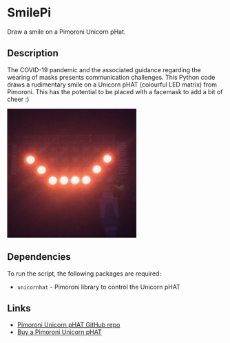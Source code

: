 # SmilePi
Draw a smile on a Pimoroni Unicorn pHat.

## Description
The COVID-19 pandemic and the associated guidance regarding the wearing of masks presents communication challenges.  This Python code draws a rudimentary smile on a Unicorn pHAT (colourful LED matrix) from Pimoroni.  This has the potential to be placed with a facemask to add a bit of cheer :)

<img src="smilepi.jpg" alt="LED matrix smile" />

## Dependencies
To run the script, the following packages are required:
* `unicornhat` - Pimoroni library to control the Unicorn pHAT

## Links
* [Pimoroni Unicorn pHAT GitHub repo](https://github.com/pimoroni/unicorn-hat)
* [Buy a Pimoroni Unicorn pHAT](https://shop.pimoroni.com/products/unicorn-phat)
